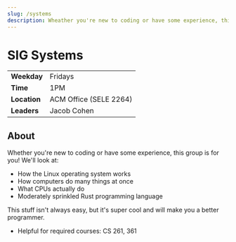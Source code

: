 ```yaml
---
slug: /systems
description: Wheather you're new to coding or have some experience, this group is for you!
---
```


# SIG Systems

|              |                        |
| ------------ | ---------------------- |
| **Weekday**  | Fridays                |
| **Time**     | 1PM                    |
| **Location** | ACM Office (SELE 2264) |
| **Leaders**  | Jacob Cohen            |

## About

Whether you're new to coding or have some experience, this group is for you!
We'll look at:

- How the Linux operating system works
- How computers do many things at once
- What CPUs actually do
- Moderately sprinkled Rust programming language

This stuff isn't always easy, but it's super cool and will make you a better programmer.

- Helpful for required courses: CS 261, 361
